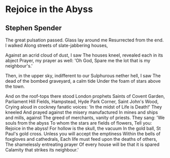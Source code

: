 # Rejoice in the Abyss
## Stephen Spender
The great pulsation passed. Glass lay around me
Resurrected from the end. I walked
Along streets of slate-jabbering houses,

Against an acrid cloud of dust, I saw
The houses kneel, revealed each in its abject
Prayer, my prayer as well: 'Oh God,
Spare me the lot that is my neighbour's.'

Then, in the upper sky, indifferent to our
Sulphurous nether hell, I saw
The dead of the bombed graveyard, a calm tide
Under the foam of stars above the town.

And on the roof-tops there stood London prophets
Saints of Covent Garden, Parliament Hill Fields,
Hampstead, Hyde Park Corner, Saint John's Wood,
Crying aloud in cockney fanatic voices:
'In the midst of Life is Death!' They kneeled
And prayed against the misery manufactured
In mines and ships and mills, against
The greed of merchants, vanity of priests.
They sang: 'We souls from the abyss
To whom the stars are fields of flowers,
Tell you: Rejoice in the abyss!
For hollow is the skull, the vacuum
In the gold ball, St Paul's gold cross.
Unless you will accept the emptiness
Within the bells of foxgloves and cathedrals,
Each life must feed upon the deaths of others,
The shamelessly entreating prayer
Of every house will be that it is spared
Calamity that strikes its neighbour.'